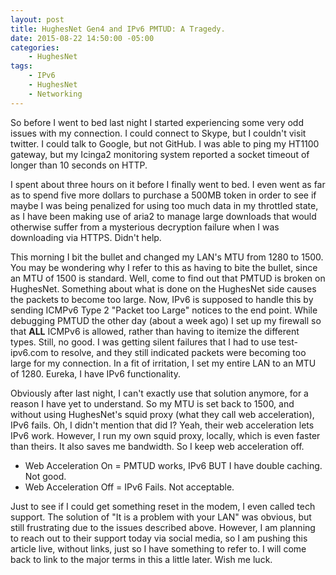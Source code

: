 ```yaml
---
layout: post
title: HughesNet Gen4 and IPv6 PMTUD: A Tragedy.
date: 2015-08-22 14:50:00 -05:00
categories:
    - HughesNet
tags:
    - IPv6
    - HughesNet
    - Networking
---
```


So before I went to bed last night I started experiencing some very odd issues
with my connection. I could connect to Skype, but I couldn't visit twitter.
I could talk to Google, but not GitHub. I was able to ping my HT1100 gateway,
but my Icinga2 monitoring system reported a socket timeout of longer than 10
seconds on HTTP.

I spent about three hours on it before I finally went to bed. I even went as
far as to spend five more dollars to purchase a 500MB token in order to see
if maybe I was being penalized for using too much data in my throttled state,
as I have been making use of aria2 to manage large downloads that would
otherwise suffer from a mysterious decryption failure when I was downloading
via HTTPS. Didn't help.

This morning I bit the bullet and changed my LAN's MTU from 1280 to 1500.
You may be wondering why I refer to this as having to bite the bullet, since
an MTU of 1500 is standard. Well, come to find out that PMTUD is broken on
HughesNet. Something about what is done on the HughesNet side causes the
packets to become too large. Now, IPv6 is supposed to handle this by sending
ICMPv6 Type 2 "Packet too Large" notices to the end point. While debugging
PMTUD the other day (about a week ago) I set up my firewall so that **ALL**
ICMPv6 is allowed, rather than having to itemize the different types. Still,
no good. I was getting silent failures that I had to use test-ipv6.com to
resolve, and they still indicated packets were becoming too large for my
connection. In a fit of irritation, I set my entire LAN to an MTU of 1280.
Eureka, I have IPv6 functionality.

Obviously after last night, I can't exactly use that solution anymore, for
a reason I have yet to understand. So my MTU is set back to 1500, and without
using HughesNet's squid proxy (what they call web acceleration), IPv6 fails.
Oh, I didn't mention that did I? Yeah, their web acceleration lets IPv6 work.
However, I run my own squid proxy, locally, which is even faster than theirs.
It also saves me bandwidth. So I keep web acceleration off.

 * Web Acceleration On = PMTUD works, IPv6 BUT I have double caching. Not good.
 * Web Acceleration Off = IPv6 Fails. Not acceptable.

Just to see if I could get something reset in the modem, I even called tech
support. The solution of "It is a problem with your LAN" was obvious, but still
frustrating due to the issues described above. However, I am planning to reach
out to their support today via social media, so I am pushing this article live,
without links, just so I have something to refer to. I will come back to link
to the major terms in this a little later. Wish me luck.
